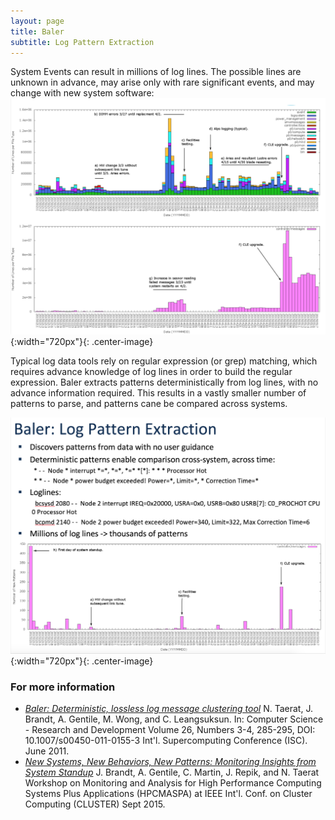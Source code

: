 ```yaml
---
layout: page
title: Baler
subtitle: Log Pattern Extraction
---
```


System Events can result in millions of log lines. The possible lines are unknown in advance, may arise only with rare significant events, and may change with new system software:
![Millions of Log Lines](../resources/figs/Baler_Lines.png){:width="720px"}{: .center-image} 

Typical log data tools rely on regular expression (or grep) matching, which requires advance knowledge of log lines in order to build the regular expression. Baler extracts patterns deterministically from log lines, with no advance information required. This results in a vastly smaller number of patterns to parse, and patterns cane be compared across systems.

![Baler Pattern Extraction](../resources/figs/Baler_Pattern.png){:width="720px"}{: .center-image} 

### For more information ###
* *[Baler: Deterministic, lossless log message clustering tool](https://ovis.ca.sandia.gov/index.php/Publications_and_presentations)* N. Taerat, J. Brandt, A. Gentile, M. Wong, and C. Leangsuksun. In: Computer Science - Research and Development Volume 26, Numbers 3-4, 285-295, DOI: 10.1007/s00450-011-0155-3 Int'l. Supercomputing Conference (ISC). June 2011.
* *[New Systems, New Behaviors, New Patterns: Monitoring Insights from System Standup](https://ovis.ca.sandia.gov/index.php/Publications_and_presentations)* J. Brandt, A. Gentile, C. Martin, J. Repik, and N. Taerat Workshop on Monitoring and Analysis for High Performance Computing Systems Plus Applications (HPCMASPA)  at IEEE Int'l. Conf. on Cluster Computing (CLUSTER) Sept 2015.
